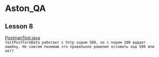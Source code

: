 ﻿# Aston_QA
## Lesson 8
[PostmanTest.java](https://github.com/eXTrimeXT/Aston_QA/blob/lesson_8_postman/src/PostmanTest.java)\
``testPostFormData работает с http кодом 500, но с кодом 200 выдает ошибку. Не совсем понимаю это правильное решение оставить код 500 или нет?``